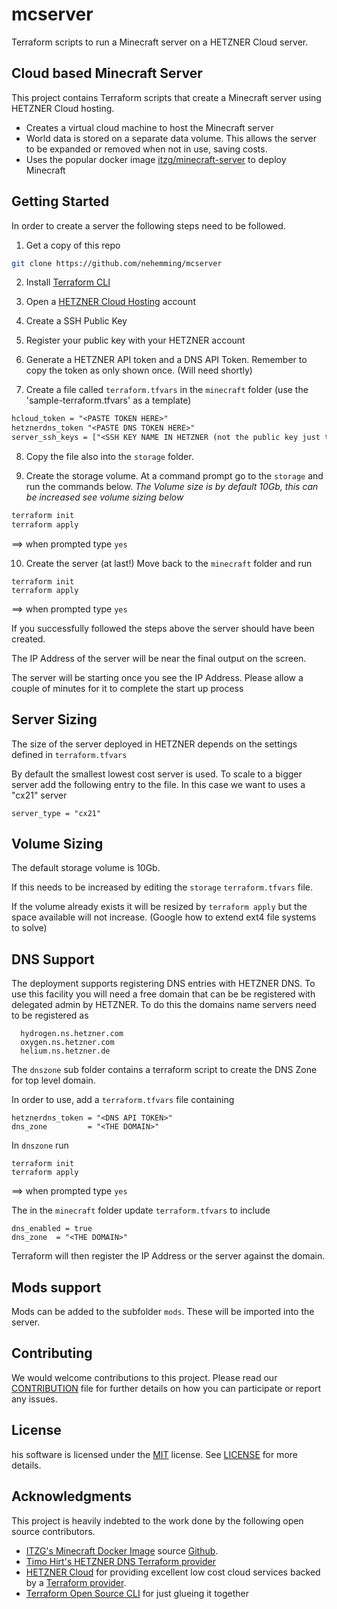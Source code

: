 # mcserver

Terraform scripts to run a Minecraft server on a HETZNER Cloud server.  

## Cloud based Minecraft Server

This project contains Terraform scripts that create a Minecraft server using HETZNER Cloud hosting.

 * Creates a virtual cloud machine to host the Minecraft server
 * World data is stored on a separate data volume.  This allows the server to be expanded or removed when not in use, saving costs.
 * Uses the popular docker image [itzg/minecraft-server](https://hub.docker.com/r/itzg/minecraft-server) to deploy Minecraft

## Getting Started
In order to create a server the following steps need to be followed.

 1. Get a copy of this repo

 ```sh
git clone https://github.com/nehemming/mcserver
 ```

  2. Install [Terraform CLI](https://www.terraform.io/downloads.html)

  3. Open a [HETZNER Cloud Hosting](https://www.hetzner.com/cloud) account

  4. Create a SSH Public Key

  5. Register your public key with your HETZNER account

  6. Generate a HETZNER API token and a DNS API Token.  Remember to copy the token as only shown once.  (Will need shortly)

  7. Create a file called `terraform.tfvars` in the `minecraft` folder (use the 'sample-terraform.tfvars' as a template)

```txt
hcloud_token = "<PASTE TOKEN HERE>"
hetznerdns_token "<PASTE DNS TOKEN HERE>"
server_ssh_keys = ["<SSH KEY NAME IN HETZNER (not the public key just the NAME)>"]
```
  8. Copy the file also into the `storage` folder.

  9. Create the storage volume.  At a command prompt go to the `storage` and run the commands below.  *The Volume size is by default 10Gb, this can be increased see volume sizing below*

```sh
terraform init
terraform apply
```
==> when prompted type `yes`

  10. Create the server (at last!)  Move back to the `minecraft` folder and run

```
terraform init
terraform apply
```

==> when prompted type `yes`

If you successfully followed the steps above the server should have been created.

The IP Address of the server will be near the final output on the screen.

The server will be starting once you see the IP Address.   Please allow a couple of minutes for it to complete the start up process

## Server Sizing
The size of the server deployed in HETZNER depends on the settings defined in `terraform.tfvars`

By default the smallest lowest cost server is used.  To scale to a bigger server add the following entry to the file.  In this case we want to uses a "cx21" server

```
server_type = "cx21"
```

## Volume Sizing
The default storage volume is 10Gb.  

If this needs to be increased by editing the `storage` `terraform.tfvars` file.

If the volume already exists it will be resized by `terraform apply` but the space available will not increase.   (Google how to extend ext4 file systems to solve)

## DNS Support
The deployment supports registering DNS entries with HETZNER DNS.  To use this facility you will need a free domain that can be be registered with delegated admin by HETZNER.  To do this the domains name servers need to be registered as 

```
  hydrogen.ns.hetzner.com
  oxygen.ns.hetzner.com
  helium.ns.hetzner.de
```

The `dnszone` sub folder contains a terraform script to create the DNS Zone for top level domain.

In order to use, add a `terraform.tfvars` file containing

```
hetznerdns_token = "<DNS API TOKEN>"
dns_zone         = "<THE DOMAIN>"
```

In `dnszone` run

```
terraform init
terraform apply
```

==> when prompted type `yes`

The in the `minecraft` folder update `terraform.tfvars` to include

```
dns_enabled = true
dns_zone  = "<THE DOMAIN>"
```

Terraform will then register the IP Address or the server against the domain.

## Mods support
Mods can be added to the subfolder `mods`.  These will be imported into the server.

## Contributing
We would welcome contributions to this project.  Please read our [CONTRIBUTION](https://github.com/nehemming/mcserver/blob/master/CONTRIBUTING.md) file for further details on how you can participate or report any issues.

## License
his software is licensed under the [MIT](https://choosealicense.com/licenses/mit/) license.   See [LICENSE](https://github.com/nehemming/mcserver/blob/master/LICENSE) for more details.

## Acknowledgments 
This project is heavily indebted to the work done by the following open source contributors.

 * [ITZG's Minecraft Docker Image](https://hub.docker.com/r/itzg/minecraft-server) source [Github](https://github.com/itzg/docker-minecraft-server).
 * [Timo Hirt's HETZNER DNS Terraform provider](https://github.com/timohirt/terraform-provider-hetznerdns)
 * [HETZNER Cloud](https://www.hetzner.com/cloud) for providing excellent low cost cloud services backed by a [Terraform provider](https://registry.terraform.io/providers/hetznercloud/hcloud/latest/docs).
 * [Terraform Open Source CLI](https://www.hashicorp.com/products/terraform/editions/open-source) for just glueing it together



